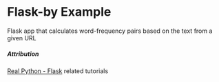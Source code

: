 # Flask-by Example
Flask app that calculates word-frequency pairs based on the text from a given URL
##### Attribution
[Real Python - Flask](https://realpython.com/tutorials/flask/) related tutorials
